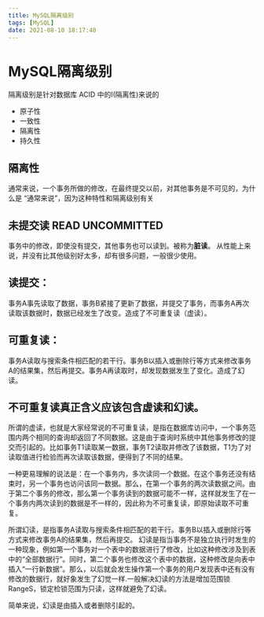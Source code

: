 ```yaml
---
title: MySQL隔离级别
tags: [MySQL]
date: 2021-08-10 18:17:48
---
```

# MySQL隔离级别
隔离级别是针对数据库 ACID 中的I(隔离性)来说的
- 原子性
- 一致性
- 隔离性
- 持久性

## 隔离性
通常来说，一个事务所做的修改，在最终提交以前，对其他事务是不可见的，为什么是 “通常来说”，因为这种特性和隔离级别有关

## 未提交读 READ UNCOMMITTED

事务中的修改，即使没有提交，其他事务也可以读到。被称为**脏读**。
从性能上来说，并没有比其他级别好太多，却有很多问题，一般很少使用。




## 读提交：
事务A事先读取了数据，事务B紧接了更新了数据，并提交了事务，而事务A再次读取该数据时，数据已经发生了改变。造成了不可重复读（虚读）。
## 可重复读：
事务A读取与搜索条件相匹配的若干行。事务B以插入或删除行等方式来修改事务A的结果集，然后再提交。事务A再读取时，却发现数据发生了变化。造成了幻读。


## 不可重复读真正含义应该包含虚读和幻读。

所谓的虚读，也就是大家经常说的不可重复读，是指在数据库访问中，一个事务范围内两个相同的查询却返回了不同数据。这是由于查询时系统中其他事务修改的提交而引起的。比如事务T1读取某一数据，事务T2读取并修改了该数据，T1为了对读取值进行检验而再次读取该数据，便得到了不同的结果。

一种更易理解的说法是：在一个事务内，多次读同一个数据。在这个事务还没有结束时，另一个事务也访问该同一数据。那么，在第一个事务的两次读数据之间。由于第二个事务的修改，那么第一个事务读到的数据可能不一样，这样就发生了在一个事务内两次读到的数据是不一样的，因此称为不可重复读，即原始读取不可重复。

所谓幻读，是指事务A读取与搜索条件相匹配的若干行。事务B以插入或删除行等方式来修改事务A的结果集，然后再提交。
幻读是指当事务不是独立执行时发生的一种现象，例如第一个事务对一个表中的数据进行了修改，比如这种修改涉及到表中的“全部数据行”。同时，第二个事务也修改这个表中的数据，这种修改是向表中插入“一行新数据”。那么，以后就会发生操作第一个事务的用户发现表中还有没有修改的数据行，就好象发生了幻觉一样.一般解决幻读的方法是增加范围锁RangeS，锁定检锁范围为只读，这样就避免了幻读。


简单来说，幻读是由插入或者删除引起的。